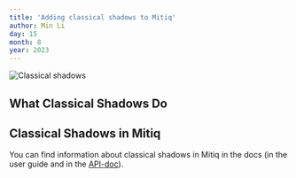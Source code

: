 ```yaml
---
title: 'Adding classical shadows to Mitiq'
author: Min Li
day: 15
month: 8
year: 2023
---
```

![Classical shadows]()

## What Classical Shadows Do
## Classical Shadows in Mitiq
You can find information about classical shadows in Mitiq in the docs (in the user guide and in the [API-doc](https://mitiq.readthedocs.io/en/latest/apidoc.html#classical-shadows)).
